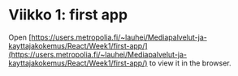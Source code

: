 # Viikko 1: first app

Open [https://users.metropolia.fi/~lauhei/Mediapalvelut-ja-kayttajakokemus/React/Week1/first-app/](https://users.metropolia.fi/~lauhei/Mediapalvelut-ja-kayttajakokemus/React/Week1/first-app/) to view it in the browser.
